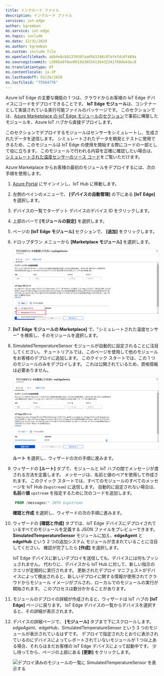 ```yaml
---
title: インクルード ファイル
description: インクルード ファイル
services: iot-edge
author: kgremban
ms.service: iot-edge
ms.topic: include
ms.date: 12/31/2019
ms.author: kgremban
ms.custom: include file
ms.openlocfilehash: abbde0cb8137650faad563248c8fafe7dc0f469a
ms.sourcegitcommit: c2065e6f0ee0919d36554116432241760de43ec8
ms.translationtype: HT
ms.contentlocale: ja-JP
ms.lasthandoff: 03/26/2020
ms.locfileid: "75564776"
---
```

Azure IoT Edge の主要な機能の 1 つは、クラウドからお客様の IoT Edge デバイスにコードをデプロイできることです。 **IoT Edge モジュール**は、コンテナーとして実装されている実行可能ファイルのパッケージです。 このセクションでは、[Azure Marketplace の IoT Edge モジュールのセクション](https://azuremarketplace.microsoft.com/marketplace/apps/category/internet-of-things?page=1&subcategories=iot-edge-modules)で事前に構築したモジュールを、Azure IoT ハブから直接デプロイします。

このセクションでデプロイするモジュールはセンサーをシミュレートし、生成されたデータを送信します。 シミュレートされたデータを開発とテストに使用できるため、このモジュールは IoT Edge の使用を開始する際にコードの一部として役に立ちます。 このモジュールで行われる内容を正確に確認したい場合は、[シミュレートされた温度センサーのソース コード](https://github.com/Azure/iotedge/blob/027a509549a248647ed41ca7fe1dc508771c8123/edge-modules/SimulatedTemperatureSensor/src/Program.cs)をご覧いただけます。

Azure Marketplace からお客様の最初のモジュールをデプロイするには、次の手順を使用します。

1. [Azure Portal](https://portal.azure.com) にサインインし、IoT Hub に移動します。

1. 左側のペインのメニューで、 **[デバイスの自動管理]** の下にある **[IoT Edge]** を選択します。

1. デバイスの一覧でターゲット デバイスのデバイス ID をクリックします。

1. 上部のバーで **[モジュールの設定]** を選択します。

1. ページの **[IoT Edge モジュール]** セクションで、 **[追加]** をクリックします。

1. ドロップダウン メニューから **[Marketplace モジュール]** を選択します。

   ![Azure portal で検索したシミュレートされた温度センサー](./media/iot-edge-deploy-module/search-for-temperature-sensor.png)

1. **[IoT Edge モジュールの Marketplace]** で、"シミュレートされた温度センサー" を検索し、そのモジュールを選択します。

1. SimulatedTemperatureSensor モジュールが自動的に設定されることに注目してください。 チュートリアルでは、このページを使用して他のモジュールをお客様のデプロイに追加します。 このクイック スタートでは、この 1 つのモジュールのみをデプロイします。 これは公開されているため、資格情報は必要ありません。

   ![デバイスにモジュールを設定する](./media/iot-edge-deploy-module/set-modules-on-device.png)

   **ルート** を選択し、ウィザードの次の手順に進みます。

1. ウィザードの **[ルート]** タブで、モジュールと IoT ハブの間でメッセージが渡される方法を定義します。 メッセージは、名前と値のペアを使用して作成されます。 このクイック スタートでは、すべてのモジュールのすべてのメッセージを IoT Hub (`$upstream`) に送信します。 自動的に設定されない場合は、**名前**の**値** `upstream` を指定するために次のコードを追加します。

   ```sql
    FROM /messages/* INTO $upstream
   ```

   **確認と作成** を選択し、ウィザードの次の手順に進みます。

1. ウィザードの **[確認と作成]** タブでは、IoT Edge デバイスにデプロイされているすべてのモジュールを定義する JSON ファイルをプレビューできます。 **SimulatedTemperatureSensor** モジュールに加え、**edgeAgent** と **edgeHub** という 2 つの追加システム モジュールが含まれていることに注目してください。 確認が完了したら **[作成]** を選択します。

   IoT Edge デバイスに新しいデプロイを送信しても、デバイスには何もプッシュされません。 代わりに、デバイスから IoT Hub に対して、新しい指示のクエリが定期的に実行されます。 更新されたデプロイ マニフェストがデバイスによって検出されると、新しいデプロイに関する情報が使用されてクラウドからモジュール イメージがプルされ、ローカルでのモジュールの実行が開始されます。 このプロセスは数分かかることがあります。

1. モジュールのデプロイの詳細が作成されると、ウィザードは IoT ハブの **[IoT Edge]** ページに戻ります。 IoT Edge デバイスの一覧からデバイスを選択すると、その詳細が表示されます。

1. デバイスの詳細ページで、 **[モジュール]** タブまで下にスクロールします。$edgeAgent、$edgeHub、SimulatedTemperatureSensor という 3 つのモジュールが表示されているはずです。 デプロイで指定されたとおりに表示されているのにデバイスによってレポートされていないモジュールが 1 つ以上ある場合、それらはまだお客様の IoT Edge デバイスによって起動中です。 少し待ってから、ページの上部にある **[更新]** をクリックします。

   ![デプロイ済みのモジュールの一覧に SimulatedTemperatureSensor を表示する](./media/iot-edge-deploy-module/deployed-modules-marketplace.png)
